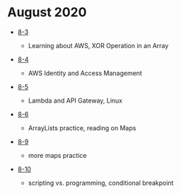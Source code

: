 # August 2020

- [8-3](./days/8-3.md)

  - Learning about AWS, XOR Operation in an Array

- [8-4](./days/8-4.md)

  - AWS Identity and Access Management

- [8-5](./days/8-5.md)

  - Lambda and API Gateway, Linux

- [8-6](./days/8-6.md)

  - ArrayLists practice, reading on Maps

- [8-9](./days/8-9.md)

  - more maps practice

- [8-10](./days/8-10.md)
  - scripting vs. programming, conditional breakpoint
